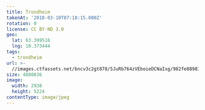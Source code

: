```yaml
---
title: Trondheim
takenAt: '2018-03-10T07:18:15.000Z'
rotation: 0
license: CC BY-ND 3.0
geo:
  lat: 63.399516
  lng: 10.373444
tags:
  - trondheim
url: >-
  //images.ctfassets.net/bncv3c2gt878/5JuRb764zVEboieDCNaIxg/982fe889813f98aee3a47dca1bb21b0e/trondheim_40091436594_o
size: 4880836
image:
  width: 2938
  height: 5224
contentType: image/jpeg
---
```


